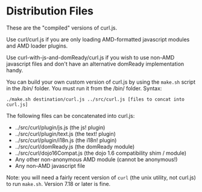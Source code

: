 Distribution Files
==================

These are the "compiled" versions of curl.js.

Use curl/curl.js if you are only loading AMD-formatted javascript modules and
AMD loader plugins.

Use curl-with-js-and-domReady/curl.js if you wish to use non-AMD javascript
files and don't have an alternative domReady implementation handy.

You can build your own custom version of curl.js by using the `make.sh` script
in the /bin/ folder.  You must run it from the /bin/ folder.  Syntax:

	./make.sh destination/curl.js ../src/curl.js [files to concat into curl.js]

The following files can be concatenated into curl.js:

* ../src/curl/plugin/js.js (the js! plugin)
* ../src/curl/plugin/text.js (the text! plugin)
* ../src/curl/plugin/i18n.js (the i18n! plugin)
* ../src/curl/domReady.js (the domReady module)
* ../src/curl/dojo16Compat.js (the dojo 1.6 compatibility shim / module)
* Any other non-anonymous AMD module (cannot be anonymous!)
* Any non-AMD javascript file

Note: you will need a fairly recent version of `curl` (the unix utility, not
curl.js) to run `make.sh`.  Version 7.18 or later is fine.
